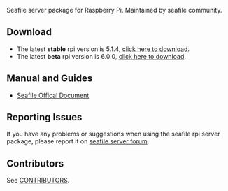 Seafile server package for Raspberry Pi. Maintained by seafile community.

## Download

- The latest **stable** rpi version is 5.1.4, [click here to download](https://github.com/haiwen/seafile-rpi/releases/download/v5.1.4/seafile-server_5.1.4_stable_pi.tar.gz).
-  The latest **beta** rpi version is 6.0.0, [click here to download](https://github.com/haiwen/seafile-rpi/releases/download/v6.0.0/seafile-server_6.0.0_beta_pi.tar.gz).

## Manual and Guides

- [Seafile Offical Document](http://manual.seafile.com/deploy/using_sqlite.html)

## Reporting Issues

If you have any problems or suggestions when using the seafile rpi server package, please report it on [seafile server forum](https://forum.seafile.com/).

## Contributors

See [CONTRIBUTORS](CONTRIBUTORS).
